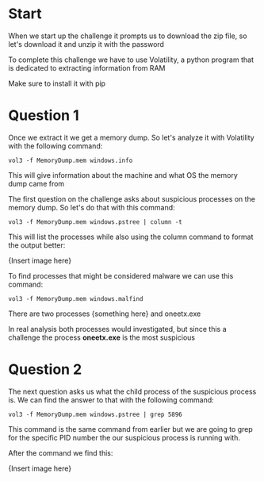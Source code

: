 # Start

When we start up the challenge it prompts us to download the zip file, so let's download it and unzip it with the password

To complete this challenge we have to use Volatility, a python program that is dedicated to extracting information from RAM

Make sure to install it with pip 

# Question 1

Once we extract it we get a memory dump. So let's analyze it with Volatility with the following command: 

```
vol3 -f MemoryDump.mem windows.info
```

This will give information about the machine and what OS the memory dump came from

The first question on the challenge asks about suspicious processes on the memory dump. So let's do that with this command:

```
vol3 -f MemoryDump.mem windows.pstree | column -t
```

This will list the processes while also using the column command to format the output better:

{Insert image here}

To find processes that might be considered malware we can use this command:

```
vol3 -f MemoryDump.mem windows.malfind
```

There are two processes {something here} and oneetx.exe

In real analysis both processes would investigated, but since this a challenge the process **oneetx.exe** is the most suspicious 

# Question 2

The next question asks us what the child process of the suspicious process is. We can find the answer to that with the following command:

```
vol3 -f MemoryDump.mem windows.pstree | grep 5896
```

This command is the same command from earlier but we are going to grep for the specific PID number the our suspicious process is running with. 

After the command we find this: 

{Insert image here}